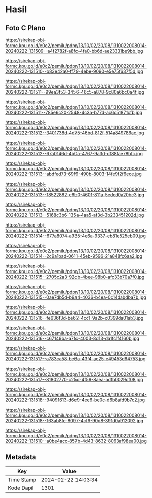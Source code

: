 # Hasil

## Foto C Plano

https://sirekap-obj-formc.kpu.go.id/e0c2/pemilu/pdpr/13/10/02/20/08/1310022008014-20240222-131509--a4f2782f-a8fc-4fa0-bb6d-ae23331be9bb.jpg

https://sirekap-obj-formc.kpu.go.id/e0c2/pemilu/pdpr/13/10/02/20/08/1310022008014-20240222-131510--b83e42a0-ff79-4ebe-9090-e5e75f637f5d.jpg

https://sirekap-obj-formc.kpu.go.id/e0c2/pemilu/pdpr/13/10/02/20/08/1310022008014-20240222-131511--99ea3f53-3456-46c5-a878-9c80a6bc0a4f.jpg

https://sirekap-obj-formc.kpu.go.id/e0c2/pemilu/pdpr/13/10/02/20/08/1310022008014-20240222-131511--785e6c20-2548-4c3a-b77d-ac6c51871cfb.jpg

https://sirekap-obj-formc.kpu.go.id/e0c2/pemilu/pdpr/13/10/02/20/08/1310022008014-20240222-131512--3401738d-4d75-46bd-812f-514a849786ac.jpg

https://sirekap-obj-formc.kpu.go.id/e0c2/pemilu/pdpr/13/10/02/20/08/1310022008014-20240222-131512--67a0146d-4b0a-4767-9a3d-df88fae78bfc.jpg

https://sirekap-obj-formc.kpu.go.id/e0c2/pemilu/pdpr/13/10/02/20/08/1310022008014-20240222-131513--abdfed73-69f9-490b-8003-14fe9f2f6ece.jpg

https://sirekap-obj-formc.kpu.go.id/e0c2/pemilu/pdpr/13/10/02/20/08/1310022008014-20240222-131513--18522882-e6b0-4601-811a-5edcd0a20bc3.jpg

https://sirekap-obj-formc.kpu.go.id/e0c2/pemilu/pdpr/13/10/02/20/08/1310022008014-20240222-131513--5168c3b6-135a-4aa5-af3d-3b233451202d.jpg

https://sirekap-obj-formc.kpu.go.id/e0c2/pemilu/pdpr/13/10/02/20/08/1310022008014-20240222-131514--677a8074-a935-4e6a-9337-eb81e525eb09.jpg

https://sirekap-obj-formc.kpu.go.id/e0c2/pemilu/pdpr/13/10/02/20/08/1310022008014-20240222-131514--2c9a1bad-0611-45eb-9596-21a848fc6aa2.jpg

https://sirekap-obj-formc.kpu.go.id/e0c2/pemilu/pdpr/13/10/02/20/08/1310022008014-20240222-131515--2705c2a3-92db-4bee-98b0-afc33b70a7f0.jpg

https://sirekap-obj-formc.kpu.go.id/e0c2/pemilu/pdpr/13/10/02/20/08/1310022008014-20240222-131515--0ae7db5d-b9a4-4036-b4ea-0c14dabdba7b.jpg

https://sirekap-obj-formc.kpu.go.id/e0c2/pemilu/pdpr/13/10/02/20/08/1310022008014-20240222-131516--fe636f3d-be62-4cc1-9a2b-c0399da01ab3.jpg

https://sirekap-obj-formc.kpu.go.id/e0c2/pemilu/pdpr/13/10/02/20/08/1310022008014-20240222-131516--c67149ba-a7fc-4003-8d13-da1fc1f4160b.jpg

https://sirekap-obj-formc.kpu.go.id/e0c2/pemilu/pdpr/13/10/02/20/08/1310022008014-20240222-131517--a783ca58-be6a-43f4-ac25-e49453d64753.jpg

https://sirekap-obj-formc.kpu.go.id/e0c2/pemilu/pdpr/13/10/02/20/08/1310022008014-20240222-131517--81802770-c25d-4f59-8aea-adfb0029cf08.jpg

https://sirekap-obj-formc.kpu.go.id/e0c2/pemilu/pdpr/13/10/02/20/08/1310022008014-20240222-131518--94091613-d6e9-4ee6-be0c-d6b8afd9b7c2.jpg

https://sirekap-obj-formc.kpu.go.id/e0c2/pemilu/pdpr/13/10/02/20/08/1310022008014-20240222-131518--163ab8fe-8097-4cf9-90d8-391d0a912092.jpg

https://sirekap-obj-formc.kpu.go.id/e0c2/pemilu/pdpr/13/10/02/20/08/1310022008014-20240222-131510--a0be4acc-857b-4d43-8632-8063af98ea00.jpg


## Metadata

| Key        | Value               |
| ---------- | ------------------- |
| Time Stamp | 2024-02-22 14:03:34 |
| Kode Dapil | 1301                |



